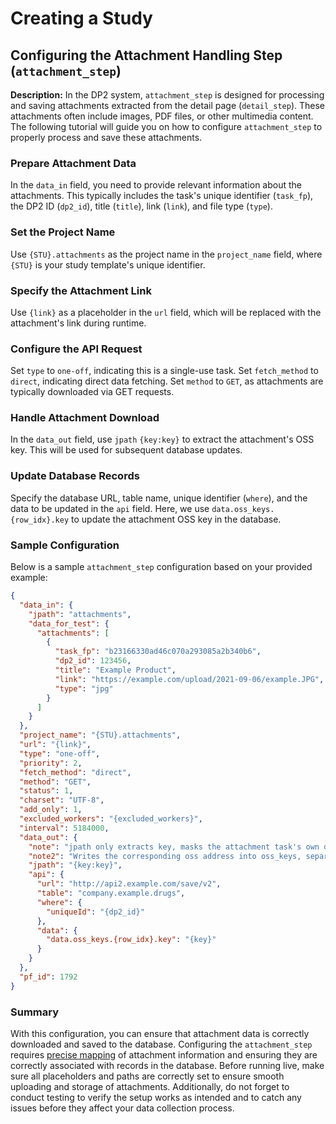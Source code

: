 # Creating a Study
## Configuring the Attachment Handling Step (`attachment_step`)

**Description:**
In the DP2 system, `attachment_step` is designed for processing and saving attachments extracted from the detail page (`detail_step`). These attachments often include images, PDF files, or other multimedia content. The following tutorial will guide you on how to configure `attachment_step` to properly process and save these attachments.

### Prepare Attachment Data

In the `data_in` field, you need to provide relevant information about the attachments. This typically includes the task's unique identifier (`task_fp`), the DP2 ID (`dp2_id`), title (`title`), link (`link`), and file type (`type`).

###  Set the Project Name

Use `{STU}.attachments` as the project name in the `project_name` field, where `{STU}` is your study template's unique identifier.

###  Specify the Attachment Link

Use `{link}` as a placeholder in the `url` field, which will be replaced with the attachment's link during runtime.

###  Configure the API Request

Set `type` to `one-off`, indicating this is a single-use task. Set `fetch_method` to `direct`, indicating direct data fetching. Set `method` to `GET`, as attachments are typically downloaded via GET requests.

###  Handle Attachment Download

In the `data_out` field, use `jpath` `{key:key}` to extract the attachment's OSS key. This will be used for subsequent database updates.

###  Update Database Records

Specify the database URL, table name, unique identifier (`where`), and the data to be updated in the `api` field. Here, we use `data.oss_keys.{row_idx}.key` to update the attachment OSS key in the database.

### Sample Configuration

Below is a sample `attachment_step` configuration based on your provided example:

```json
{
  "data_in": {
    "jpath": "attachments",
    "data_for_test": {
      "attachments": [
        {
          "task_fp": "b23166330ad46c070a293085a2b340b6",
          "dp2_id": 123456,
          "title": "Example Product",
          "link": "https://example.com/upload/2021-09-06/example.JPG",
          "type": "jpg"
        }
      ]
    }
  },
  "project_name": "{STU}.attachments",
  "url": "{link}",
  "type": "one-off",
  "priority": 2,
  "fetch_method": "direct",
  "method": "GET",
  "status": 1,
  "charset": "UTF-8",
  "add_only": 1,
  "excluded_workers": "{excluded_workers}",
  "interval": 5184000,
  "data_out": {
    "note": "jpath only extracts key, masks the attachment task's own dp2_id",
    "note2": "Writes the corresponding oss address into oss_keys, separated from the attachments field",
    "jpath": "{key:key}",
    "api": {
      "url": "http://api2.example.com/save/v2",
      "table": "company.example.drugs",
      "where": {
        "uniqueId": "{dp2_id}"
      },
      "data": {
        "data.oss_keys.{row_idx}.key": "{key}"
      }
    }
  },
  "pf_id": 1792
}
```

### Summary

With this configuration, you can ensure that attachment data is correctly downloaded and saved to the database. Configuring the `attachment_step` requires [precise mapping](https://github.com/HzaCode/DP2-for-Beginners/blob/main/API%20Configuration%20Guide%20in%20DP2.md) of attachment information and ensuring they are correctly associated with records in the database. Before running live, make sure all placeholders and paths are correctly set to ensure smooth uploading and storage of attachments. Additionally, do not forget to conduct testing to verify the setup works as intended and to catch any issues before they affect your data collection process.

